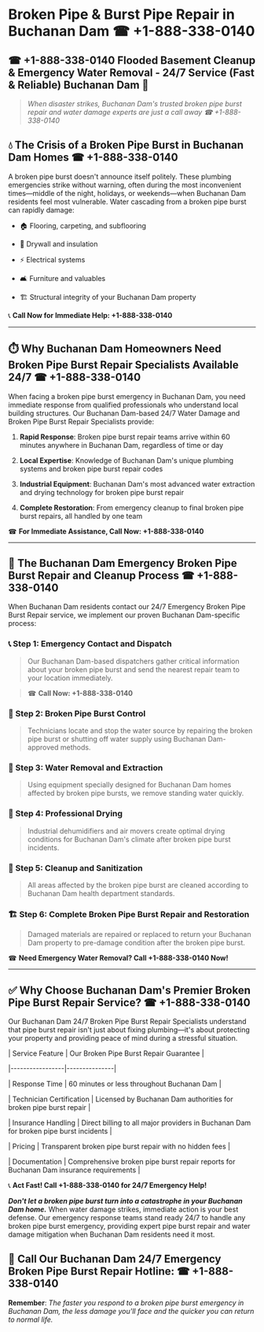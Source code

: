 # Broken Pipe & Burst Pipe Repair in Buchanan Dam ☎ +1-888-338-0140  
## ☎ +1-888-338-0140 Flooded Basement Cleanup & Emergency Water Removal - 24/7 Service (Fast & Reliable) Buchanan Dam 🚨  

> *When disaster strikes, Buchanan Dam's trusted broken pipe burst repair and water damage experts are just a call away ☎ +1-888-338-0140*  

## 💧 The Crisis of a Broken Pipe Burst in Buchanan Dam Homes ☎ +1-888-338-0140  

A broken pipe burst doesn't announce itself politely. These plumbing emergencies strike without warning, often during the most inconvenient times—middle of the night, holidays, or weekends—when Buchanan Dam residents feel most vulnerable. Water cascading from a broken pipe burst can rapidly damage:  

* 🏠 Flooring, carpeting, and subflooring  
* 🧱 Drywall and insulation  
* ⚡ Electrical systems  
* 🛋️ Furniture and valuables  
* 🏗️ Structural integrity of your Buchanan Dam property  

📞 **Call Now for Immediate Help: +1-888-338-0140**  

---  

## ⏱️ Why Buchanan Dam Homeowners Need Broken Pipe Burst Repair Specialists Available 24/7 ☎ +1-888-338-0140  

When facing a broken pipe burst emergency in Buchanan Dam, you need immediate response from qualified professionals who understand local building structures. Our Buchanan Dam-based 24/7 Water Damage and Broken Pipe Burst Repair Specialists provide:  

1. **Rapid Response**: Broken pipe burst repair teams arrive within 60 minutes anywhere in Buchanan Dam, regardless of time or day  
2. **Local Expertise**: Knowledge of Buchanan Dam's unique plumbing systems and broken pipe burst repair codes  
3. **Industrial Equipment**: Buchanan Dam's most advanced water extraction and drying technology for broken pipe burst repair  
4. **Complete Restoration**: From emergency cleanup to final broken pipe burst repairs, all handled by one team  

☎ **For Immediate Assistance, Call Now: +1-888-338-0140**  

---  

## 🔧 The Buchanan Dam Emergency Broken Pipe Burst Repair and Cleanup Process ☎ +1-888-338-0140  

When Buchanan Dam residents contact our 24/7 Emergency Broken Pipe Burst Repair service, we implement our proven Buchanan Dam-specific process:  

### 📞 Step 1: Emergency Contact and Dispatch  
> Our Buchanan Dam-based dispatchers gather critical information about your broken pipe burst and send the nearest repair team to your location immediately.  
> ☎ **Call Now: +1-888-338-0140**  

### 🚿 Step 2: Broken Pipe Burst Control  
> Technicians locate and stop the water source by repairing the broken pipe burst or shutting off water supply using Buchanan Dam-approved methods.  

### 🌊 Step 3: Water Removal and Extraction  
> Using equipment specially designed for Buchanan Dam homes affected by broken pipe bursts, we remove standing water quickly.  

### 💨 Step 4: Professional Drying  
> Industrial dehumidifiers and air movers create optimal drying conditions for Buchanan Dam's climate after broken pipe burst incidents.  

### 🧼 Step 5: Cleanup and Sanitization  
> All areas affected by the broken pipe burst are cleaned according to Buchanan Dam health department standards.  

### 🏗️ Step 6: Complete Broken Pipe Burst Repair and Restoration  
> Damaged materials are repaired or replaced to return your Buchanan Dam property to pre-damage condition after the broken pipe burst.  

☎ **Need Emergency Water Removal? Call +1-888-338-0140 Now!**  

---  

## ✅ Why Choose Buchanan Dam's Premier Broken Pipe Burst Repair Service? ☎ +1-888-338-0140  

Our Buchanan Dam 24/7 Broken Pipe Burst Repair Specialists understand that pipe burst repair isn't just about fixing plumbing—it's about protecting your property and providing peace of mind during a stressful situation.  

| Service Feature | Our Broken Pipe Burst Repair Guarantee |  
|-----------------|---------------|  
| Response Time | 60 minutes or less throughout Buchanan Dam |  
| Technician Certification | Licensed by Buchanan Dam authorities for broken pipe burst repair |  
| Insurance Handling | Direct billing to all major providers in Buchanan Dam for broken pipe burst incidents |  
| Pricing | Transparent broken pipe burst repair with no hidden fees |  
| Documentation | Comprehensive broken pipe burst repair reports for Buchanan Dam insurance requirements |  

📞 **Act Fast! Call +1-888-338-0140 for 24/7 Emergency Help!**  

***Don't let a broken pipe burst turn into a catastrophe in your Buchanan Dam home.*** When water damage strikes, immediate action is your best defense. Our emergency response teams stand ready 24/7 to handle any broken pipe burst emergency, providing expert pipe burst repair and water damage mitigation when Buchanan Dam residents need it most.  

## 📱 Call Our Buchanan Dam 24/7 Emergency Broken Pipe Burst Repair Hotline: ☎ +1-888-338-0140  

**Remember**: *The faster you respond to a broken pipe burst emergency in Buchanan Dam, the less damage you'll face and the quicker you can return to normal life.*